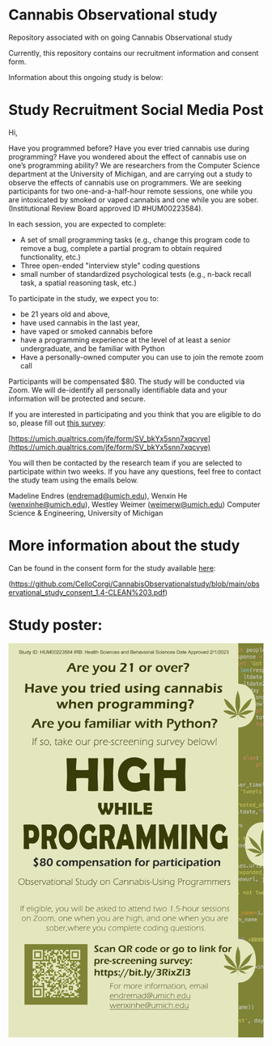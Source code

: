 # Cannabis Observational study
Repository associated with on going Cannabis Observational study

Currently, this repository contains our recruitment information and consent form.

Information about this ongoing study is below:

# Study Recruitment Social Media Post

Hi,

Have you programmed before? Have you ever tried cannabis use during programming? Have
you wondered about the effect of cannabis use on one’s programming ability? We are
researchers from the Computer Science department at the University of Michigan, and are
carrying out a study to observe the effects of cannabis use on programmers. We are seeking
participants for two one-and-a-half-hour remote sessions, one while you are intoxicated by smoked or
vaped cannabis and one while you are sober. (Institutional Review Board approved ID
#HUM00223584).

In each session, you are expected to complete:
* A set of small programming tasks (e.g., change this program code to remove a bug, complete a partial program to obtain required functionality, etc.)
* Three open-ended "interview style" coding questions
* small number of standardized psychological tests (e.g., n-back recall task, a spatial reasoning task, etc.)

To participate in the study, we expect you to:
* be 21 years old and above,
* have used cannabis in the last year,
* have vaped or smoked cannabis before
* have a programming experience at the level of at least a senior undergraduate, and be familiar with Python
* Have a personally-owned computer you can use to join the remote zoom call

Participants will be compensated $80. The study will be conducted via Zoom. We will de-identify
all personally identifiable data and your information will be protected and secure.

If you are interested in participating and you think that you are eligible to do so, please fill out
[this survey](https://umich.qualtrics.com/jfe/form/SV_bkYx5snn7xqcvye):

[https://umich.qualtrics.com/jfe/form/SV_bkYx5snn7xqcvye](https://umich.qualtrics.com/jfe/form/SV_bkYx5snn7xqcvye)

You will then be contacted by the research team if you are selected to participate
within two weeks. If you have any questions, feel free to contact the study team using the emails below.

Madeline Endres (endremad@umich.edu), Wenxin He (wenxinhe@umich.edu), Westley
Weimer (weimerw@umich.edu)
Computer Science & Engineering, University of Michigan

# More information about the study

Can be found in the consent form for the study available [here](https://github.com/CelloCorgi/CannabisObservationalstudy/blob/main/observational_study_consent_1.4-CLEAN%203.pdf):

(https://github.com/CelloCorgi/CannabisObservationalstudy/blob/main/observational_study_consent_1.4-CLEAN%203.pdf)

# Study poster:

![alt text](https://github.com/CelloCorgi/CannabisObservationalstudy/blob/main/poster.png)
